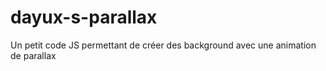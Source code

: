 # dayux-s-parallax
Un petit code JS permettant de créer des background avec une animation de parallax
